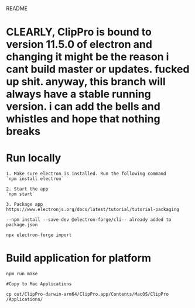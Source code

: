 README

# CLEARLY, ClipPro is bound to version 11.5.0 of electron and changing it might be the reason i cant build master or updates. fucked up shit. anyway, this branch will always have a stable running version. i can add the bells and whistles and hope that nothing breaks


# Run locally

	1. Make sure electron is installed. Run the following command 
	`npm install electron`

	2. Start the app
	`npm start`

	3. Package app
	https://www.electronjs.org/docs/latest/tutorial/tutorial-packaging

	--npm install --save-dev @electron-forge/cli-- already added to package.json

	npx electron-forge import

# Build application for platform
	npm run make

	#Copy to Mac Applications

	cp out/ClipPro-darwin-arm64/ClipPro.app/Contents/MacOS/ClipPro /Applications/